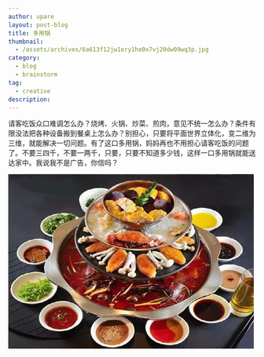 ```yaml
---
author: upare
layout: post-blog
title: 多用锅
thumbnail:
  - /assets/archives/6a613f12jw1ery1he0x7vj20dw09wq3p.jpg
category:
  - blog
  - brainstorm
tag:
  - creative
description: 
---
```

请客吃饭众口难调怎么办？烧烤、火锅、炒菜、煎肉，意见不统一怎么办？条件有限没法把各种设备搬到餐桌上怎么办？别担心，只要将平面世界立体化，变二维为三维，就能解决一切问题。有了这口多用锅，妈妈再也不用担心请客吃饭的问题了。不要三四千，不要一两千，只要，只要不知道多少钱，这样一口多用锅就能送达家中。我说我不是广告，你信吗？

![](/assets/archives/6a613f12jw1ery1he0x7vj20dw09wq3p.jpg)